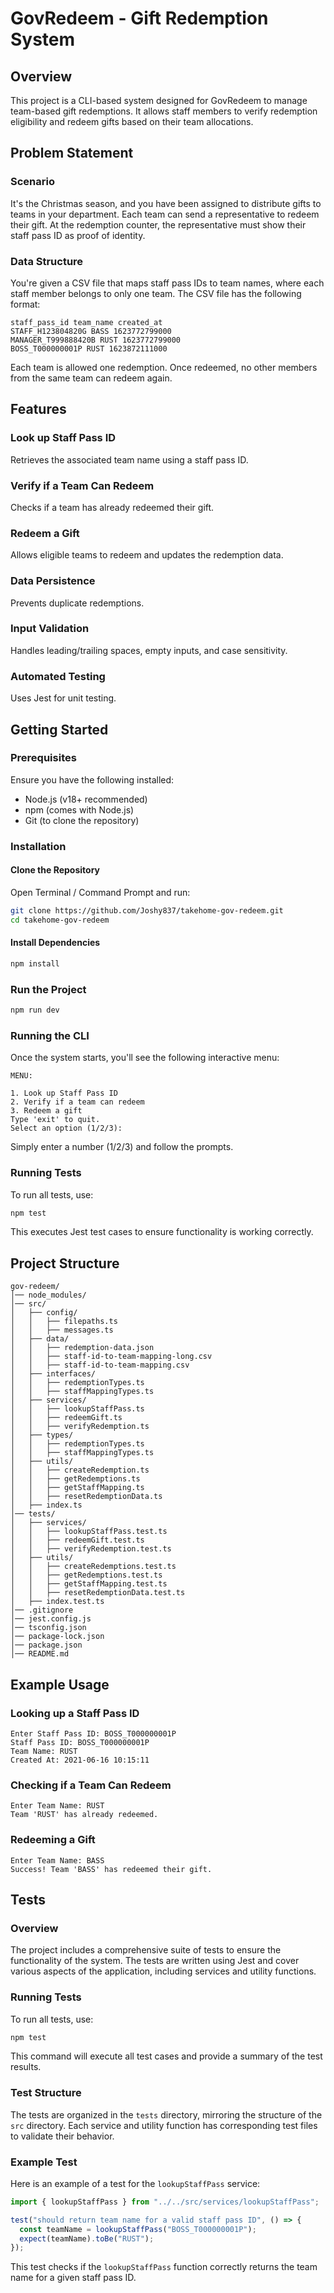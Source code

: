 # GovRedeem - Gift Redemption System

## Overview

This project is a CLI-based system designed for GovRedeem to manage team-based gift redemptions. It allows staff members to verify redemption eligibility and redeem gifts based on their team allocations.

## Problem Statement

### Scenario

It's the Christmas season, and you have been assigned to distribute gifts to teams in your department. Each team can send a representative to redeem their gift. At the redemption counter, the representative must show their staff pass ID as proof of identity.

### Data Structure

You're given a CSV file that maps staff pass IDs to team names, where each staff member belongs to only one team. The CSV file has the following format:

```
staff_pass_id team_name created_at
STAFF_H123804820G BASS 1623772799000
MANAGER_T999888420B RUST 1623772799000
BOSS_T000000001P RUST 1623872111000
```

Each team is allowed one redemption. Once redeemed, no other members from the same team can redeem again.

## Features

### Look up Staff Pass ID

Retrieves the associated team name using a staff pass ID.

### Verify if a Team Can Redeem

Checks if a team has already redeemed their gift.

### Redeem a Gift

Allows eligible teams to redeem and updates the redemption data.

### Data Persistence

Prevents duplicate redemptions.

### Input Validation

Handles leading/trailing spaces, empty inputs, and case sensitivity.

### Automated Testing

Uses Jest for unit testing.

## Getting Started

### Prerequisites

Ensure you have the following installed:

- Node.js (v18+ recommended)
- npm (comes with Node.js)
- Git (to clone the repository)

### Installation

#### Clone the Repository

Open Terminal / Command Prompt and run:

```bash
git clone https://github.com/Joshy837/takehome-gov-redeem.git
cd takehome-gov-redeem
```

#### Install Dependencies

```bash
npm install
```

### Run the Project

```bash
npm run dev
```

### Running the CLI

Once the system starts, you'll see the following interactive menu:

```
MENU:

1. Look up Staff Pass ID
2. Verify if a team can redeem
3. Redeem a gift
Type 'exit' to quit.
Select an option (1/2/3):
```

Simply enter a number (1/2/3) and follow the prompts.

### Running Tests

To run all tests, use:

```bash
npm test
```

This executes Jest test cases to ensure functionality is working correctly.

## Project Structure

```
gov-redeem/
│── node_modules/
│── src/
│   ├── config/
│   │   ├── filepaths.ts
│   │   ├── messages.ts
│   ├── data/
│   │   ├── redemption-data.json
│   │   ├── staff-id-to-team-mapping-long.csv
│   │   ├── staff-id-to-team-mapping.csv
│   ├── interfaces/
│   │   ├── redemptionTypes.ts
│   │   ├── staffMappingTypes.ts
│   ├── services/
│   │   ├── lookupStaffPass.ts
│   │   ├── redeemGift.ts
│   │   ├── verifyRedemption.ts
│   ├── types/
│   │   ├── redemptionTypes.ts
│   │   ├── staffMappingTypes.ts
│   ├── utils/
│   │   ├── createRedemption.ts
│   │   ├── getRedemptions.ts
│   │   ├── getStaffMapping.ts
│   │   ├── resetRedemptionData.ts
│   ├── index.ts
│── tests/
│   ├── services/
│   │   ├── lookupStaffPass.test.ts
│   │   ├── redeemGift.test.ts
│   │   ├── verifyRedemption.test.ts
│   ├── utils/
│   │   ├── createRedemptions.test.ts
│   │   ├── getRedemptions.test.ts
│   │   ├── getStaffMapping.test.ts
│   │   ├── resetRedemptionData.test.ts
│   ├── index.test.ts
│── .gitignore
│── jest.config.js
│── tsconfig.json
│── package-lock.json
│── package.json
│── README.md
```

## Example Usage

### Looking up a Staff Pass ID

```
Enter Staff Pass ID: BOSS_T000000001P
Staff Pass ID: BOSS_T000000001P
Team Name: RUST
Created At: 2021-06-16 10:15:11
```

### Checking if a Team Can Redeem

```
Enter Team Name: RUST
Team 'RUST' has already redeemed.
```

### Redeeming a Gift

```
Enter Team Name: BASS
Success! Team 'BASS' has redeemed their gift.
```

## Tests

### Overview

The project includes a comprehensive suite of tests to ensure the functionality of the system. The tests are written using Jest and cover various aspects of the application, including services and utility functions.

### Running Tests

To run all tests, use:

```bash
npm test
```

This command will execute all test cases and provide a summary of the test results.

### Test Structure

The tests are organized in the `tests` directory, mirroring the structure of the `src` directory. Each service and utility function has corresponding test files to validate their behavior.

### Example Test

Here is an example of a test for the `lookupStaffPass` service:

```typescript
import { lookupStaffPass } from "../../src/services/lookupStaffPass";

test("should return team name for a valid staff pass ID", () => {
  const teamName = lookupStaffPass("BOSS_T000000001P");
  expect(teamName).toBe("RUST");
});
```

This test checks if the `lookupStaffPass` function correctly returns the team name for a given staff pass ID.
